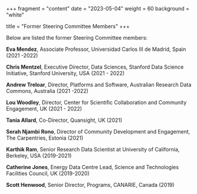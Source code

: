 +++
fragment = "content"
date = "2023-05-04"
weight = 60
background = "white"

title = "Former Steering Committee Members"
+++

Below are listed the former Steering Committee members:

**Eva Mendez**, Associate Professor, Universidad Carlos III de Madrid, Spain (2021 -2022)

**Chris Mentzel**, Executive Director, Data Sciences, Stanford Data Science Initiative, Stanford University, USA (2021 - 2022)

**Andrew Treloar**, Director,  Platforms and Software, Australian Research Data Commons, Australia (2021 -2022)

**Lou Woodley**, Director, Center for Scientific Collaboration and Community Engagement, UK (2021 - 2022)

**Tania Allard**, Co-Director, Quansight, UK (2021)

**Serah Njambi Rono**, Director of Community Development and Engagement, The Carpentries, Estonia (2021)

**Karthik Ram**, Senior Research Data Scientist at University of California, Berkeley, USA (2019-2021)

**Catherine Jones**, Energy Data Centre Lead, Science and Technologies Facilities Council, UK (2019-2020)

**Scott Henwood**, Senior Director, Programs, CANARIE, Canada (2019)
